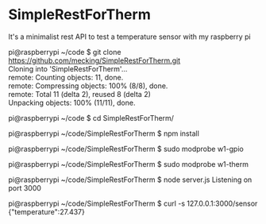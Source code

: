 SimpleRestForTherm
==================

It's a minimalist rest API to test a temperature sensor with my raspberry pi

pi@raspberrypi ~/code $ git clone https://github.com/mecking/SimpleRestForTherm.git  
Cloning into 'SimpleRestForTherm'...  
remote: Counting objects: 11, done.  
remote: Compressing objects: 100% (8/8), done.  
remote: Total 11 (delta 2), reused 8 (delta 2)  
Unpacking objects: 100% (11/11), done.

pi@raspberrypi ~/code $ cd SimpleRestForTherm/

pi@raspberrypi ~/code/SimpleRestForTherm $ npm install

pi@raspberrypi ~/code/SimpleRestForTherm $ sudo modprobe w1-gpio

pi@raspberrypi ~/code/SimpleRestForTherm $ sudo modprobe w1-therm

pi@raspberrypi ~/code/SimpleRestForTherm $ node server.js 
Listening on port 3000

pi@raspberrypi ~/code/SimpleRestForTherm $ curl -s 127.0.0.1:3000/sensor  
{"temperature":27.437}

